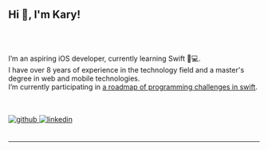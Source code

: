 ## Hi 👋, I'm Kary!  
<br/>  


 <br/>  

I’m an aspiring iOS developer, currently learning Swift 📱💻.
<br/> 
I have over 8 years of experience in the technology field and a master's degree in web and mobile technologies.
<br/> 
I’m currently participating in [a roadmap of programming challenges in swift](https://github.com/mouredev/roadmap-retos-programacion). 
  
<br/>  


 <br/>  
<a href="https://github.com/karys4" target="_blank">
<img src=https://img.shields.io/badge/github-%2324292e.svg?&style=for-the-badge&logo=github&logoColor=white alt=github style="margin-bottom: 5px;" />
</a>
<a href="https://linkedin.com/in/karina-rodríguez" target="_blank">
<img src=https://img.shields.io/badge/linkedin-%231E77B5.svg?&style=for-the-badge&logo=linkedin&logoColor=white alt=linkedin style="margin-bottom: 5px;" />
</a>  
  

 
  

<br/>  


 <br/>  




----

